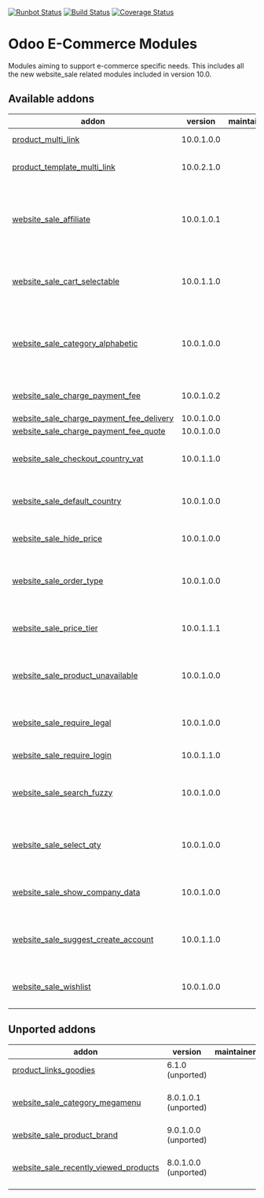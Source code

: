 [![Runbot Status](https://runbot.odoo-community.org/runbot/badge/flat/113/10.0.svg)](https://runbot.odoo-community.org/runbot/repo/github-com-oca-e-commerce-113)
[![Build Status](https://travis-ci.org/OCA/e-commerce.svg?branch=10.0)](https://travis-ci.org/OCA/e-commerce)
[![Coverage Status](https://coveralls.io/repos/OCA/e-commerce/badge.png?branch=10.0)](https://coveralls.io/r/OCA/e-commerce?branch=10.0)

Odoo E-Commerce Modules
=======================

Modules aiming to support e-commerce specific needs. This includes all the new website_sale related modules included in version 10.0.

[//]: # (addons)

Available addons
----------------
addon | version | maintainers | summary
--- | --- | --- | ---
[product_multi_link](product_multi_link/) | 10.0.1.0.0 |  | Product Multi Links (Variants)
[product_template_multi_link](product_template_multi_link/) | 10.0.2.1.0 |  | Product Multi Links (Template)
[website_sale_affiliate](website_sale_affiliate/) | 10.0.1.0.1 |  | Create an e-commerce affiliate program for the tracking of referrals and conversions.
[website_sale_cart_selectable](website_sale_cart_selectable/) | 10.0.1.1.0 |  | Enables to control button Add to cart display per product
[website_sale_category_alphabetic](website_sale_category_alphabetic/) | 10.0.1.0.0 |  | Automatically adds the correct alphabetic website category to all new products
[website_sale_charge_payment_fee](website_sale_charge_payment_fee/) | 10.0.1.0.2 |  | Payment fee charged to customer
[website_sale_charge_payment_fee_delivery](website_sale_charge_payment_fee_delivery/) | 10.0.1.0.0 |  | Link module
[website_sale_charge_payment_fee_quote](website_sale_charge_payment_fee_quote/) | 10.0.1.0.0 |  | Link module
[website_sale_checkout_country_vat](website_sale_checkout_country_vat/) | 10.0.1.1.0 |  | Autocomplete VAT in checkout process
[website_sale_default_country](website_sale_default_country/) | 10.0.1.0.0 |  | Give a default value for country at checkout
[website_sale_hide_price](website_sale_hide_price/) | 10.0.1.0.0 |  | Hide product prices on the shop
[website_sale_order_type](website_sale_order_type/) | 10.0.1.0.0 |  | This module allows sale_order_type to work with website_sale.
[website_sale_price_tier](website_sale_price_tier/) | 10.0.1.1.1 |  | Add price tier radio buttons to product pages in website shop
[website_sale_product_unavailable](website_sale_product_unavailable/) | 10.0.1.0.0 |  | Adds notion of unavailable products visible in website shop
[website_sale_require_legal](website_sale_require_legal/) | 10.0.1.0.0 |  | Force the user to accept legal tems to buy in the web shop
[website_sale_require_login](website_sale_require_login/) | 10.0.1.1.0 |  | Force users to login for buying
[website_sale_search_fuzzy](website_sale_search_fuzzy/) | 10.0.1.0.0 |  | Extends eCommerce with fuzzy searches for product names
[website_sale_select_qty](website_sale_select_qty/) | 10.0.1.0.0 |  | Support "quantity" URL parameter on shop product pages
[website_sale_show_company_data](website_sale_show_company_data/) | 10.0.1.0.0 |  | Show commercial partner data if any
[website_sale_suggest_create_account](website_sale_suggest_create_account/) | 10.0.1.1.0 |  | Suggest users to create an account when buying in the website
[website_sale_wishlist](website_sale_wishlist/) | 10.0.1.0.0 |  | Wishlist of products in your online shop


Unported addons
---------------
addon | version | maintainers | summary
--- | --- | --- | ---
[product_links_goodies](product_links_goodies/) | 6.1.0 (unported) |  | product_links_goodies
[website_sale_category_megamenu](website_sale_category_megamenu/) | 8.0.1.0.1 (unported) |  | A megamenu to display product categories in the online shop
[website_sale_product_brand](website_sale_product_brand/) | 9.0.1.0.0 (unported) |  | Product Brand Filtering in Website
[website_sale_recently_viewed_products](website_sale_recently_viewed_products/) | 8.0.1.0.0 (unported) |  | Let the users keep track of the products they saw on the ecommerce

[//]: # (end addons)
